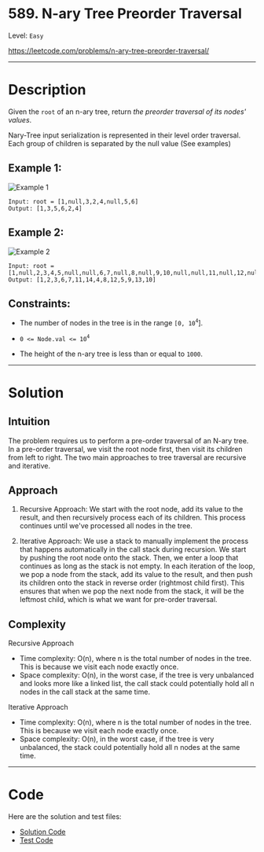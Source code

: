 # 589. N-ary Tree Preorder Traversal
Level: `Easy`

https://leetcode.com/problems/n-ary-tree-preorder-traversal/

---

# Description

Given the `root` of an n-ary tree, return _the preorder traversal of its nodes' values_.

Nary-Tree input serialization is represented in their level order traversal. Each group of children is separated by the null value (See examples)

## Example 1:

![Example 1](https://assets.leetcode.com/uploads/2018/10/12/narytreeexample.png)

    Input: root = [1,null,3,2,4,null,5,6]
    Output: [1,3,5,6,2,4]

## Example 2:

![Example 2](https://assets.leetcode.com/uploads/2019/11/08/sample_4_964.png)

    Input: root = [1,null,2,3,4,5,null,null,6,7,null,8,null,9,10,null,null,11,null,12,null,13,null,null,14]
    Output: [1,2,3,6,7,11,14,4,8,12,5,9,13,10]

## Constraints:

 - The number of nodes in the tree is in the range `[0, 10`<sup>`4`</sup>].

 - `0 <= Node.val <= 10`<sup>`4`</sup>

 - The height of the n-ary tree is less than or equal to `1000`.

---

# Solution

## Intuition
The problem requires us to perform a pre-order traversal of an N-ary tree. In a pre-order traversal, we visit the root node first, then visit its children from left to right. The two main approaches to tree traversal are recursive and iterative.

## Approach
1. Recursive Approach: We start with the root node, add its value to the result, and then recursively process each of its children. This process continues until we've processed all nodes in the tree.

2. Iterative Approach: We use a stack to manually implement the process that happens automatically in the call stack during recursion. We start by pushing the root node onto the stack. Then, we enter a loop that continues as long as the stack is not empty. In each iteration of the loop, we pop a node from the stack, add its value to the result, and then push its children onto the stack in reverse order (rightmost child first). This ensures that when we pop the next node from the stack, it will be the leftmost child, which is what we want for pre-order traversal.

## Complexity
Recursive Approach

- Time complexity: O(n), where n is the total number of nodes in the tree. This is because we visit each node exactly once.
- Space complexity: O(n), in the worst case, if the tree is very unbalanced and looks more like a linked list, the call stack could potentially hold all n nodes in the call stack at the same time.

Iterative Approach

- Time complexity: O(n), where n is the total number of nodes in the tree. This is because we visit each node exactly once.
- Space complexity: O(n), in the worst case, if the tree is very unbalanced, the stack could potentially hold all n nodes at the same time.

---

# Code
Here are the solution and test files:
- [Solution Code](./solution.go)
- [Test Code](./solution_test.go)